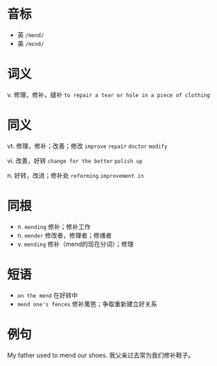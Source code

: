 # 音标

- 英 `/mend/`
- 美 `/mɛnd/`

# 词义

v. 修理，修补，缝补
`to repair a tear or hole in a piece of clothing`

# 同义

vt. 修理，修补；改善；修改
`improve` `repair` `doctor` `modify`

vi. 改善，好转
`change for the better` `polish up`

n. 好转，改进；修补处
`reforming` `improvement in`

# 同根

- n. `mending` 修补；修补工作
- n. `mender` 修改者，修理者；修缮者
- v. `mending` 修补（mend的现在分词）；修理

# 短语

- `on the mend` 在好转中
- `mend one's fences` 修补篱笆；争取重新建立好关系

# 例句

My father used to mend our shoes.
我父亲过去常为我们修补鞋子。


